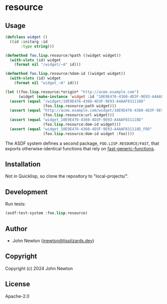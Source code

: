 # resource

## Usage

```lisp
(defclass widget ()
  ((id :initarg :id
       :type string)))

(defmethod foo.lisp.resource:%path ((widget widget))
  (with-slots (id) widget
    (format nil "/widget/~A" id)))

(defmethod foo.lisp.resource:%dom-id ((widget widget))
  (with-slots (id) widget
    (format nil "widget_~A" id)))

(let ((foo.lisp.resource:*origin* "http://acme.example.com")
      (widget (make-instance 'widget :id "10E9E476-4360-4D3F-9E93-A4AAF831118D")))
  (assert (equal "/widget/10E9E476-4360-4D3F-9E93-A4AAF831118D"
                 (foo.lisp.resource:path widget)))
  (assert (equal "http://acme.example.com/widget/10E9E476-4360-4D3F-9E93-A4AAF831118D"
                 (foo.lisp.resource:url widget)))
  (assert (equal "widget_10E9E476-4360-4D3F-9E93-A4AAF831118D"
                 (foo.lisp.resource:dom-id widget)))
  (assert (equal "widget_10E9E476-4360-4D3F-9E93-A4AAF831118D_FOO"
                 (foo.lisp.resource:dom-id widget :foo))))
```

The ASDF system defines a second package, `FOO.LISP.RESOURCE/FAST`, that exports otherwise-identical functions that rely on [fast-generic-functions](https://github.com/marcoheisig/fast-generic-functions).

## Installation

Not in Quicklisp, so clone the repository to "local-projects/".

## Development

Run tests:

```lisp
(asdf:test-system :foo.lisp.resource)
```

## Author

* John Newton (<a href="mailto:jnewton@lisplizards.dev">jnewton@lisplizards.dev</a>)

## Copyright

Copyright (c) 2024 John Newton

## License

Apache-2.0

